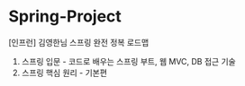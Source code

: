 # Spring-Project
[인프런] 김영한님 스프링 완전 정복 로드맵
1. 스프링 입문 - 코드로 배우는 스프링 부트, 웹 MVC, DB 접근 기술
2. 스프링 핵심 원리 - 기본편
